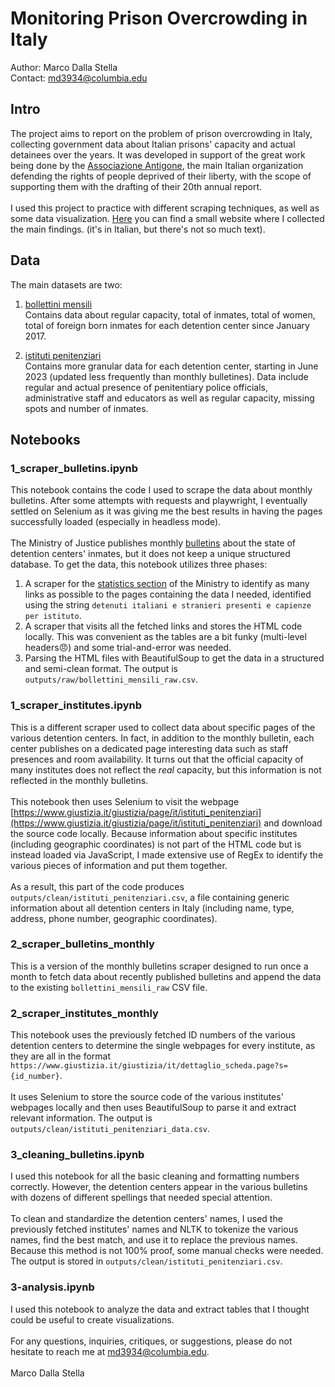 # Monitoring Prison Overcrowding in Italy

Author: Marco Dalla Stella \
Contact: [md3934@columbia.edu](mailto:md3934@columbia.edu)

## Intro

The project aims to report on the problem of prison overcrowding in Italy, collecting government data about Italian prisons' capacity and actual detainees over the years. It was developed in support of the great work being done by the [Associazione Antigone](https://www.antigone.it/), the main Italian organization defending the rights of people deprived of their liberty, with the scope of supporting them with the drafting of their 20th annual report.\
\
I used this project to practice with different scraping techniques, as well as some data visualization. [Here](https://marcodallastella.github.io/prison_overcrowding/) you can find a small website where I collected the main findings. (it's in Italian, but there's not so much text).

## Data

The main datasets are two:
1. [bollettini mensili](https://raw.githubusercontent.com/marcodallastella/prison_overcrowding/main/outputs/clean/bollettini_mensili_data.csv) \
Contains data about regular capacity, total of inmates, total of women, total of foreign born inmates for each detention center since January 2017.

3. [istituti penitenziari](https://raw.githubusercontent.com/marcodallastella/prison_overcrowding/main/outputs/clean/istituti_penitenziari_data.csv) \
Contains more granular data for each detention center, starting in June 2023 (updated less frequently than monthly bulletines). Data include regular and actual presence of penitentiary police officials, administrative staff and educators as well as regular capacity, missing spots and number of inmates.

## Notebooks

### 1_scraper_bulletins.ipynb

This notebook contains the code I used to scrape the data about monthly bulletins. After some attempts with requests and playwright, I eventually settled on Selenium as it was giving me the best results in having the pages successfully loaded (especially in headless mode).\
\
The Ministry of Justice publishes monthly [bulletins](https://www.giustizia.it/giustizia/it/mg_1_14_1.page?contentId=SST459023) about the state of detention centers' inmates, but it does not keep a unique structured database. To get the data, this notebook utilizes three phases:

1) A scraper for the [statistics section](https://www.giustizia.it/giustizia/page/it/statistiche) of the Ministry to identify as many links as possible to the pages containing the data I needed, identified using the string `detenuti italiani e stranieri presenti e capienze per istituto`.
2) A scraper that visits all the fetched links and stores the HTML code locally. This was convenient as the tables are a bit funky (multi-level headers😠) and some trial-and-error was needed.
3) Parsing the HTML files with BeautifulSoup to get the data in a structured and semi-clean format. The output is `outputs/raw/bollettini_mensili_raw.csv`.

### 1_scraper_institutes.ipynb

This is a different scraper used to collect data about specific pages of the various detention centers. In fact, in addition to the monthly bulletin, each center publishes on a dedicated page interesting data such as staff presences and room availability. It turns out that the official capacity of many institutes does not reflect the *real* capacity, but this information is not reflected in the monthly bulletins.\
\
This notebook then uses Selenium to visit the webpage [https://www.giustizia.it/giustizia/page/it/istituti_penitenziari](https://www.giustizia.it/giustizia/page/it/istituti_penitenziari) and download the source code locally. Because information about specific institutes (including geographic coordinates) is not part of the HTML code but is instead loaded via JavaScript, I made extensive use of RegEx to identify the various pieces of information and put them together.\
\
As a result, this part of the code produces `outputs/clean/istituti_penitenziari.csv`, a file containing generic information about all detention centers in Italy (including name, type, address, phone number, geographic coordinates).


### 2_scraper_bulletins_monthly

This is a version of the monthly bulletins scraper designed to run once a month to fetch data about recently published bulletins and append the data to the existing `bollettini_mensili_raw` CSV file.

### 2_scraper_institutes_monthly

This notebook uses the previously fetched ID numbers of the various detention centers to determine the single webpages for every institute, as they are all in the format `https://www.giustizia.it/giustizia/it/dettaglio_scheda.page?s={id_number}`.\
\
It uses Selenium to store the source code of the various institutes' webpages locally and then uses BeautifulSoup to parse it and extract relevant information. The output is `outputs/clean/istituti_penitenziari_data.csv`.

### 3_cleaning_bulletins.ipynb

I used this notebook for all the basic cleaning and formatting numbers correctly. However, the detention centers appear in the various bulletins with dozens of different spellings that needed special attention.\
\
To clean and standardize the detention centers' names, I used the previously fetched institutes' names and NLTK to tokenize the various names, find the best match, and use it to replace the previous names. Because this method is not 100% proof, some manual checks were needed. The output is stored in `outputs/clean/istituti_penitenziari.csv`.


### 3-analysis.ipynb
I used this notebook to analyze the data and extract tables that I thought could be useful to create visualizations.\
\
For any questions, inquiries, critiques, or suggestions, please do not hesitate to reach me at [md3934@columbia.edu](mailto:md3934@columbia.edu).\
\
Marco Dalla Stella
